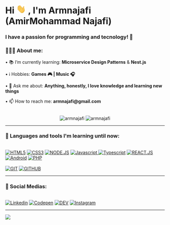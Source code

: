 <h1 align="left">Hi <img src="https://raw.githubusercontent.com/ABSphreak/ABSphreak/master/gifs/Hi.gif" width="30px">
, I'm Armnajafi (AmirMohammad Najafi)</h1>


<h3 align="left">I have a passion for programming and tecnology! 🚀</h3>

<div align="left">
    <h3>👨🏽‍💻 About me:</h3>
        <p>• 📚 I’m currently learning: <b>Microservice Design Patterns</b> & <b>Nest.js</b></p>
        <p>• ℹ️ Hobbies: <b>Games 🎮 | Music 🎧</b></p>
        <p>• 💬 Ask me about: <b>Anything, honestly, I love knowledge and learning new things</b></p>
        <p>• 📫 How to reach me: <b>armnajafi@gmail.com</b></p>
</div><br>

<div align="center">
    <img height="155em" src="https://github-readme-stats.vercel.app/api?username=armnajafi&show_icons=true&theme=slateorange&locale=en&hide_border=true" alt="armnajafi" />
    <img height="155em" src="https://github-readme-stats.vercel.app/api/top-langs?username=armnajafi&show_icons=true&theme=slateorange&layout=compact&hide_border=true" alt="armnajafi" />
</div>
    
---

<div>
  <h3>🧰 Languages and tools I'm learning until now:</h3><br>
    <a href="https://"><img src="https://img.shields.io/static/v1?label=&message=HTML5&color=%23E34F26&style=for-the-badge&logo=html5&logoColor=whitesmoke" alt="HTML5"></a>
    <a href="https://"><img src="https://img.shields.io/static/v1?label=&message=CSS3&color=%231572B6&style=for-the-badge&logo=css3&logoColor=whitesmoke" alt="CSS3"></a>
    <a href="https://"><img src="https://img.shields.io/static/v1?label=&message=NodeJs&color=green&style=for-the-badge&logo=node.js&logoColor=whitesmoke" alt="NODE.JS"></a>
    <a href="https://"><img src="https://img.shields.io/static/v1?label=&message=Javascript&color=%23F7DF1E&style=for-the-badge&logo=javascript&logoColor=grey" alt="Javascript"> </a>
    <a href="https://"><img src="https://img.shields.io/static/v1?label=&message=Typescript&color=%233178C6&style=for-the-badge&logo=typescript&logoColor=03256C" alt="Typescript"></a>
    <a href="https://"><img src="https://img.shields.io/static/v1?label=&message=REACT.JS&color=%2361DAFB&style=for-the-badge&logo=react&logoColor=grey" alt="REACT.JS"></a>
    <a href="https://"><img src="https://img.shields.io/static/v1?label=&message=Android&color=green&style=for-the-badge&logo=android&logoColor=whitesmoke" alt="Android"></a>
    <a href="https://"><img src="https://img.shields.io/static/v1?label=&message=PHP&color=%237377AD&style=for-the-badge&logo=php&logoColor=white" alt="PHP"></a>
    <br><br>
    <a href="https://"><img src="https://img.shields.io/static/v1?label=&message=GIT&color=%23F05032&style=for-the-badge&logo=git&logoColor=whitesmoke" alt="GIT"></a>
    <a href="https://"><img src="https://img.shields.io/static/v1?label=&message=GITHUB&color=%23181717&style=for-the-badge&logo=github&logoColor=whitesmoke" alt="GITHUB"></a>
</div>

___

<div>
  <h3>📱 Social Medias:</h3><br>
    <a href="https://www.linkedin.com/in/armnajafi/" target="_blank"><img src="https://img.shields.io/static/v1?label=&message=Linkedin&color=0A66C2&style=for-the-badge&logo=linkedin&logoColor=whitesmoke" alt="Linkedin"></a>
    <a href="https://codepen.io/armnajafi" target="_blank"><img src="https://img.shields.io/static/v1?label=&message=Codepen&color=%23000000&style=for-the-badge&logo=codepen&logoColor=whitesmoke" alt="Codepen"></a>
    <a href="https://dev.to/armnajafi"><img src="https://img.shields.io/static/v1?label=&message=DEV&color=%230A0A0A&style=for-the-badge&logo=dev.to" alt="DEV"></a>
    <a href="https://www.instagram.com/armnajafi/" target="_blank"><img src="https://img.shields.io/static/v1?label=&message=Instagram&color=lightpink&style=for-the-badge&logo=instagram&logoColor=black" alt="Instagram"></a>
</div>

------


<img src="https://profile-counter.glitch.me/armnajafi/count.svg" />
